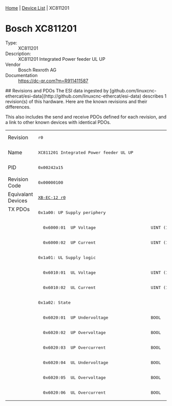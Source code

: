 <div class="nav"><a href="/esi-data">Home</a> | <a href="/esi-data/devices">Device List</a> | XC811201</div>

#  Bosch XC811201

<dl>
  <dt>Type:</dt><dd>XC811201</dd>
  <dt>Description:</dt><dd>XC811201 Integrated Power feeder UL UP</dd>
  <dt>Vendor</dt><dd>Bosch Rexroth AG</dd>
  <dt>Documentation</dt><dd><a href="https://dc-qr.com?m=R911411587">https://dc-qr.com?m=R911411587</a></dd>
</dl>
## Revisions and PDOs
The ESI data ingested by [github.com/linuxcnc-ethercat/esi-data](http://github.com/linuxcnc-ethercat/esi-data) describes 1 revision(s) of this hardware.  Here are the known revisions and their differences.

This also includes the send and receive PDOs defined for each revision, and a link to other known devices with identical PDOs.

<table>
<tr >
<td class="first">Revision</td>
<td ><pre>r0</pre></td>
</tr>
<tr >
<td class="first">Name</td>
<td ><pre>XC811201 Integrated Power feeder UL UP</pre></td>
</tr>
<tr >
<td class="first">PID</td>
<td ><pre>0x00242a15</pre></td>
</tr>
<tr >
<td class="first">Revision Code</td>
<td ><pre>0x00000100</pre></td>
</tr>
<tr >
<td class="first">Equivalant Devices</td>
<td ><pre><a href="XB-EC-12">XB-EC-12 r0</a></pre></td>
</tr>
<tr class="txpdo pdosection">
<td class="first" rowspan=13 valign=top>TX PDOs</td>
<td><pre>0x1a00: UP Supply periphery</pre></td>
<td></td>
</tr>
<tr class="txpdo">
<td ><pre>  0x6000:01  UP Voltage                      UINT (16 bits)</pre></td>
</tr>
<tr class="txpdo">
<td ><pre>  0x6000:02  UP Current                      UINT (16 bits)</pre></td>
</tr>
<tr class="txpdo pdosection">
<td ><pre>0x1a01: UL Supply logic</pre></td>
</tr>
<tr class="txpdo">
<td ><pre>  0x6010:01  UL Voltage                      UINT (16 bits)</pre></td>
</tr>
<tr class="txpdo">
<td ><pre>  0x6010:02  UL Current                      UINT (16 bits)</pre></td>
</tr>
<tr class="txpdo pdosection">
<td ><pre>0x1a02: State</pre></td>
</tr>
<tr class="txpdo">
<td ><pre>  0x6020:01  UP Undervoltage                 BOOL</pre></td>
</tr>
<tr class="txpdo">
<td ><pre>  0x6020:02  UP Overvoltage                  BOOL</pre></td>
</tr>
<tr class="txpdo">
<td ><pre>  0x6020:03  UP Overcurrent                  BOOL</pre></td>
</tr>
<tr class="txpdo">
<td ><pre>  0x6020:04  UL Undervoltage                 BOOL</pre></td>
</tr>
<tr class="txpdo">
<td ><pre>  0x6020:05  UL Overvoltage                  BOOL</pre></td>
</tr>
<tr class="txpdo">
<td ><pre>  0x6020:06  UL Overcurrent                  BOOL</pre></td>
</tr>
</table>

